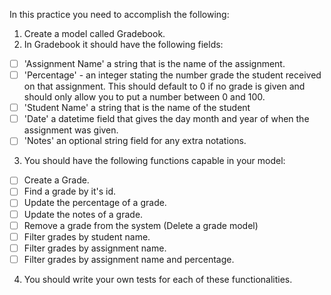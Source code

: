 In this practice you need to accomplish the following:

1. Create a model called Gradebook.
2. In Gradebook it should have the following fields:

- [ ] 'Assignment Name' a string that is the name of the assignment.
- [ ] 'Percentage' - an integer stating the number grade the student received on that assignment. This should default to 0 if no grade is given and should only allow you to put a number between 0 and 100.
- [ ] 'Student Name' a string that is the name of the student 
- [ ] 'Date' a datetime field that gives the day month and year of when the assignment was given.
- [ ] 'Notes' an optional string field for any extra notations.

3. You should have the following functions capable in your model:

- [ ] Create a Grade.
- [ ] Find a grade by it's id.
- [ ] Update the percentage of a grade.
- [ ] Update the notes of a grade.
- [ ] Remove a grade from the system (Delete a grade model)
- [ ] Filter grades by student name.
- [ ] Filter grades by assignment name.
- [ ] Filter grades by assignment name and percentage.

4. You should write your own tests for each of these functionalities.
